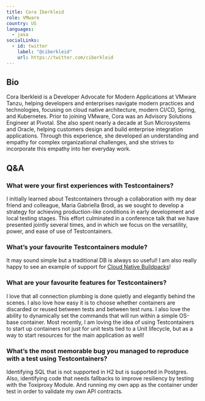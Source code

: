 ```yaml
---
title: Cora Iberkleid
role: VMware
country: US
languages:
  - java
socialLinks:
  - id: twitter
    label: "@ciberkleid"
    url: https://twitter.com/ciberkleid
---
```

## Bio
Cora Iberkleid is a Developer Advocate for Modern Applications at VMware Tanzu, helping developers and enterprises navigate modern practices and technologies, focusing on cloud native architecture, modern CI/CD, Spring, and Kubernetes. Prior to joining VMware, Cora was an Advisory Solutions Engineer at Pivotal. She also spent nearly a decade at Sun Microsystems and Oracle, helping customers design and build enterprise integration applications. Through this experience, she developed an understanding and empathy for complex organizational challenges, and she strives to incorporate this empathy into her everyday work.

## Q&A
### What were your first experiences with Testcontainers?
I initially learned about Testcontainers through a collaboration with my dear friend and colleague, Maria Gabriella Brodi, as we sought to develop a strategy for achieving production-like conditions in early development and local testing stages. This effort culminated in a conference talk that we have presented jointly several times, and in which we focus on the versatility, power, and ease of use of Testcontainers.

### What’s your favourite Testcontainers module?
It may sound simple but a traditional DB is always so useful! I am also really happy to see an example of support for [Cloud Native Buildpacks](https://github.com/eddumelendez/testcontainers-buildpacks-examples/blob/main/src/test/java/com/example/testcontainersbuildpacksexamples/BuildpackTest.java)!

### What are your favourite features for Testcontainers?
I love that all connection plumbing is done quietly and elegantly behind the scenes. I also love how easy it is to choose whether containers are discarded or reused between tests and between test runs. I also love the ability to dynamically set the commands that will run within a simple OS-base container. Most recently, I am loving the idea of using Testcontainers to start up containers not just for unit tests tied to a Unit lifecycle, but as a way to start resources for the main application as well!

### What’s the most memorable bug you managed to reproduce with a test using Testcontainers?
Identifying SQL that is not supported in H2 but is supported in Postgres. Also, identifying code that needs fallbacks to improve resiliency by testing with the Toxiproxy Module. And running my own app as the container under test in order to validate my own API contracts.